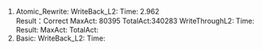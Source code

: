 1. Atomic_Rewrite:
    WriteBack_L2:
        Time: 2.962        
        Result：Correct
        MaxAct: 80395
        TotalAct:340283
    WriteThroughL2:
        Time:
        Result:
        MaxAct:
        TotalAct:
2. Basic:
    WriteBack_L2:
        Time:

